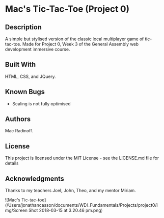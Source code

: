 # Mac's Tic-Tac-Toe (Project 0)

## Description
A simple but stylised version of the classic local multiplayer game of tic-tac-toe. Made for Project 0, Week 3 of the General Assembly web development immersive course.

## Built With
HTML, CSS, and JQuery.

## Known Bugs
* Scaling is not fully optimised

## Authors
Mac Radinoff.

## License
This project is licensed under the MIT License - see the LICENSE.md file for details

## Acknowledgments
Thanks to my teachers Joel, John, Theo, and my mentor Miriam.

![Mac's Tic-tac-toe](/Users/jonathancasson/documents/WDI_Fundamentals/Projects/project0/img/Screen Shot 2018-03-15 at 3.20.46 pm.png)
